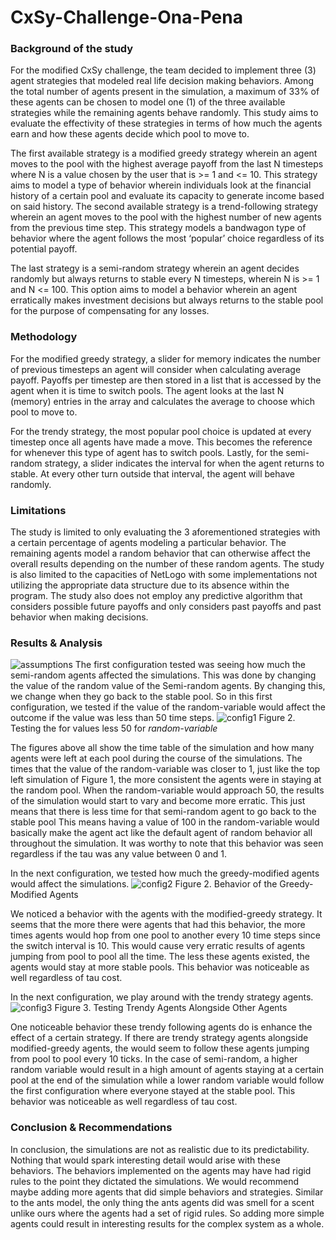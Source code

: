 # CxSy-Challenge-Ona-Pena

### Background of the study

For the modified CxSy challenge, the team decided to implement three (3) agent strategies that modeled real life decision making behaviors. Among the total number of agents present in the simulation, a maximum of 33% of these agents can be chosen to model one (1) of the three available strategies while the remaining agents behave randomly. This study aims to evaluate the effectivity of these strategies in terms of how much the agents earn and how these agents decide which pool to move to.

The first available strategy is a modified greedy strategy wherein an agent moves to the pool with the highest average payoff from the last N timesteps where N is a value chosen by the user that is >= 1 and <= 10. This strategy aims to model a type of behavior wherein individuals look at the financial history of a certain pool and evaluate its capacity to generate income based on said history. 
The second available strategy is a trend-following strategy wherein an agent moves to the pool with the highest number of new agents from the previous time step. This strategy models a bandwagon type of behavior where the agent follows the most ‘popular’ choice regardless of its potential payoff.

The last strategy is a semi-random strategy wherein an agent decides randomly but always returns to stable every N timesteps, wherein N is >= 1 and N <= 100. This option aims to model a behavior wherein an agent erratically makes investment decisions but always returns to the stable pool for the purpose of compensating for any losses.

### Methodology

For the modified greedy strategy, a slider for memory indicates the number of previous timesteps an agent will consider when calculating average payoff. Payoffs per timestep are then stored in a list that is accessed by the agent when it is time to switch pools. The agent looks at the last N (memory) entries in the array and calculates the average to choose which pool to move to.

For the trendy strategy, the most popular pool choice is updated at every timestep once all agents have made a move. This becomes the reference for whenever this type of agent has to switch pools. Lastly, for the semi-random strategy, a slider indicates the interval for when the agent returns to stable. At every other turn outside that interval, the agent will behave randomly.

### Limitations

The study is limited to only evaluating the 3 aforementioned strategies with a certain percentage of agents modeling a particular behavior. The remaining agents model a random behavior that can otherwise affect the overall results depending on the number of these random agents. The study is also limited to the capacities of NetLogo with some implementations not utilizing the appropriate data structure due to its absence within the program. The study also does not employ any predictive algorithm that considers possible future payoffs and only considers past payoffs and past behavior when making decisions. 

### Results & Analysis
![assumptions](https://user-images.githubusercontent.com/25882838/52959244-b2f31500-33d0-11e9-9dba-1d34a995bc35.PNG)
The first configuration tested was seeing how much the semi-random agents affected the simulations. This was done by changing the value of the random value of the Semi-random agents. By changing this, we change when they go back to the stable pool. So in this first configuration, we tested if the value of the random-variable would affect the outcome if the value was less than 50 time steps. 
![config1](https://user-images.githubusercontent.com/25882838/52959270-c69e7b80-33d0-11e9-9e85-f2d882f11372.PNG)
Figure 2. Testing the for values less 50 for *random-variable*

The figures above all show the time table of the simulation and how many agents were left at each pool during the course of the simulations. The times that the value of the random-variable was closer to 1, just like the top left simulation of Figure 1, the more consistent the agents were in staying at the random pool. When the random-variable would approach 50, the results of the simulation would start to vary and become more erratic. This just means that there is less time for that semi-random agent to go back to the stable pool This means having a value of 100 in the random-variable would basically make the agent act like the default agent of random behavior all throughout the simulation. It was worthy to note that this behavior was seen regardless if the tau was any value between 0 and 1.

In the next configuration, we tested how much the greedy-modified agents would affect the simulations. 
![config2](https://user-images.githubusercontent.com/25882838/52959422-19783300-33d1-11e9-89da-6f904cd19dfa.PNG)
Figure 2. Behavior of the Greedy-Modified Agents

We noticed a behavior with the agents with the modified-greedy strategy. It seems that the more there were agents that had this behavior, the more times agents would hop from one pool to another every 10 time steps since the switch interval is 10. This would cause very erratic results of agents jumping from pool to pool all the time. The less these agents existed, the agents would stay at more stable pools. This behavior was noticeable as well regardless of tau cost. 

In the next configuration, we play around with the trendy strategy agents. 
![config3](https://user-images.githubusercontent.com/25882838/52959532-5cd2a180-33d1-11e9-84a1-29de1d20935d.PNG)
Figure 3. Testing Trendy Agents Alongside Other Agents

One noticeable behavior these trendy following agents do is enhance the effect of a certain strategy. If there are trendy strategy agents alongside modified-greedy agents, the would seem to follow these agents jumping from pool to pool every 10 ticks. In the case of semi-random, a higher random variable would result in a high amount of agents staying at a certain pool at the end of the simulation while a lower random variable would follow the first configuration where everyone stayed at the stable pool. This behavior was noticeable as well regardless of tau cost. 

### Conclusion & Recommendations

In conclusion, the simulations are not as realistic due to its predictability. Nothing that would spark interesting detail would arise with these behaviors. The behaviors implemented on the agents may have had rigid rules to the point they dictated the simulations. We would recommend maybe adding more agents that did simple behaviors and strategies. Similar to the ants model, the only thing the ants agents did was smell for a scent unlike ours where the agents had a set of rigid rules. So adding more simple agents could result in interesting results for the complex system as a whole. 
